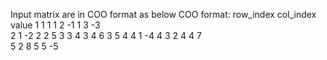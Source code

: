 Input matrix are in COO format as below 
COO format:
       row_index col_index value
          1         1         1
          1         2        -1
          1         3        -3   
          2         1        -2
          2         2         5
          3         3         4
          3         4         6
          3         5         4
          4         1        -4
          4         3         2
          4         4         7     
          5         2         8
          5         5        -5 